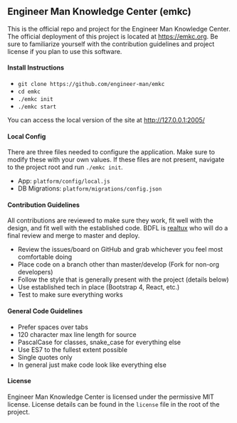 ## Engineer Man Knowledge Center (emkc)
This is the official repo and project for the Engineer Man Knowledge Center. The official deployment of this project
is located at https://emkc.org. Be sure to familiarize yourself with the contribution guidelines and project license
if you plan to use this software.


#### Install Instructions
- `git clone https://github.com/engineer-man/emkc`
- `cd emkc`
- `./emkc init`
- `./emkc start`

You can access the local version of the site at http://127.0.0.1:2005/


#### Local Config
There are three files needed to configure the application. Make sure to modify these with your own values. If
these files are not present, navigate to the project root and run `./emkc init`.
- App: `platform/config/local.js`
- DB Migrations: `platform/migrations/config.json`


#### Contribution Guidelines
All contributions are reviewed to make sure they work, fit well with the design, and fit well with
the established code. BDFL is [realtux](https://github.com/realtux) who will do a final review and merge
to master and deploy.
- Review the issues/board on GitHub and grab whichever you feel most comfortable doing
- Place code on a branch other than master/develop (Fork for non-org developers)
- Follow the style that is generally present with the project (details below)
- Use established tech in place (Bootstrap 4, React, etc.)
- Test to make sure everything works


#### General Code Guidelines
- Prefer spaces over tabs
- 120 character max line length for source
- PascalCase for classes, snake_case for everything else
- Use ES7 to the fullest extent possible
- Single quotes only
- In general just make code look like everything else


#### License
Engineer Man Knowledge Center is licensed under the permissive MIT license. License details can be found
in the `license` file in the root of the project.
